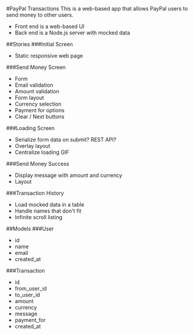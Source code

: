 #PayPal Transactions
This is a web-based app that allows PayPal users to send money to other users.

* Front end is a web-based UI
* Back end is a Node.js server with mocked data

##Stories
###Initial Screen
* Static responsive web page

###Send Money Screen
* Form
* Email validation
* Amount validation
* Form layout
* Currency selection
* Payment for options
* Clear / Next buttons

###Loading Screen
* Serialize form data on submit? REST API?
* Overlay layout
* Centralize loading GIF

###Send Money Success
* Display message with amount and currency
* Layout

###Transaction History
* Load mocked data in a table
* Handle names that don't fit
* Infinite scroll listing

##Models
###User
* id
* name
* email
* created_at

###Transaction
* id
* from_user_id
* to_user_id
* amount
* currency
* message
* payment_for
* created_at

